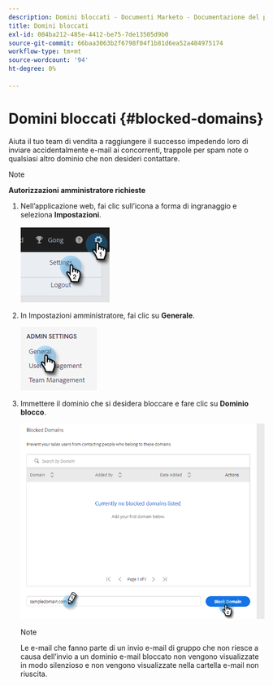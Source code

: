 ```yaml
---
description: Domini bloccati - Documenti Marketo - Documentazione del prodotto
title: Domini bloccati
exl-id: 004ba212-485e-4412-be75-7de13505d9b0
source-git-commit: 66baa3063b2f6798f04f1b81d6ea52a484975174
workflow-type: tm+mt
source-wordcount: '94'
ht-degree: 0%

---
```


# Domini bloccati {#blocked-domains}

Aiuta il tuo team di vendita a raggiungere il successo impedendo loro di inviare accidentalmente e-mail ai concorrenti, trappole per spam note o qualsiasi altro dominio che non desideri contattare.

>[!NOTE]
>
>**Autorizzazioni amministratore richieste**

1. Nell’applicazione web, fai clic sull’icona a forma di ingranaggio e seleziona **Impostazioni**.

   ![](assets/blocked-domains-1.png)

1. In Impostazioni amministratore, fai clic su **Generale**.

   ![](assets/blocked-domains-2.png)

1. Immettere il dominio che si desidera bloccare e fare clic su **Dominio blocco**.

   ![](assets/blocked-domains-3.png)

   >[!NOTE]
   >
   >Le e-mail che fanno parte di un invio e-mail di gruppo che non riesce a causa dell’invio a un dominio e-mail bloccato non vengono visualizzate in modo silenzioso e non vengono visualizzate nella cartella e-mail non riuscita.
